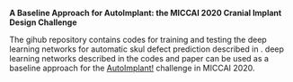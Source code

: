 **A Baseline Approach for AutoImplant: the MICCAI 2020 Cranial Implant Design Challenge**

The gihub repository contains codes for training and testing the deep learning networks for automatic skul defect prediction described in . deep learning networks described in the codes and paper can be used as a baseline approach for the [AutoImplant!](https://autoimplant.grand-challenge.org/) challenge in MICCAI 2020.

